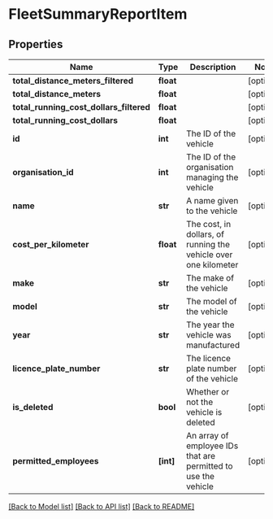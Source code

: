 # FleetSummaryReportItem

## Properties
Name | Type | Description | Notes
------------ | ------------- | ------------- | -------------
**total_distance_meters_filtered** | **float** |  | [optional] 
**total_distance_meters** | **float** |  | [optional] 
**total_running_cost_dollars_filtered** | **float** |  | [optional] 
**total_running_cost_dollars** | **float** |  | [optional] 
**id** | **int** | The ID of the vehicle | [optional] 
**organisation_id** | **int** | The ID of the organisation managing the vehicle | [optional] 
**name** | **str** | A name given to the vehicle | [optional] 
**cost_per_kilometer** | **float** | The cost, in dollars, of running the vehicle over one kilometer | [optional] 
**make** | **str** | The make of the vehicle | [optional] 
**model** | **str** | The model of the vehicle | [optional] 
**year** | **str** | The year the vehicle was manufactured | [optional] 
**licence_plate_number** | **str** | The licence plate number of the vehicle | [optional] 
**is_deleted** | **bool** | Whether or not the vehicle is deleted | [optional] 
**permitted_employees** | **[int]** | An array of employee IDs that are permitted to use the vehicle | [optional] 

[[Back to Model list]](../README.md#documentation-for-models) [[Back to API list]](../README.md#documentation-for-api-endpoints) [[Back to README]](../README.md)


